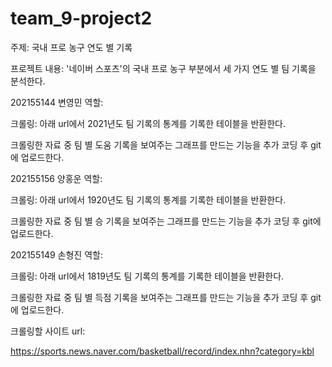 # team_9-project2
주제: 국내 프로 농구 연도 별 기록

 

프로젝트 내용: '네이버 스포츠'의 국내 프로 농구 부분에서 세 가지 연도 별 팀 기록을 분석한다.

 

202155144 변영민 역할:

크롤링: 아래 url에서 2021년도 팀 기록의 통계를 기록한 테이블을 반환한다.

크롤링한 자료 중 팀 별 도움 기록을 보여주는 그래프를 만드는 기능을 추가 코딩 후 git에 업로드한다.

 

202155156 양홍운 역할:

크롤링: 아래 url에서 1920년도 팀 기록의 통계를 기록한 테이블을 반환한다.

크롤링한 자료 중 팀 별 승 기록을 보여주는 그래프를 만드는 기능을 추가 코딩 후 git에 업로드한다.

 

202155149 손형진 역할:

크롤링: 아래 url에서 1819년도 팀 기록의 통계를 기록한 테이블을 반환한다.

크롤링한 자료 중 팀 별 득점 기록을 보여주는 그래프를 만드는 기능을 추가 코딩 후 git에 업로드한다.

 

크롤링할 사이트 url:

https://sports.news.naver.com/basketball/record/index.nhn?category=kbl
